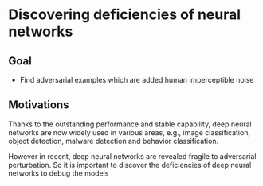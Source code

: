 # Discovering deficiencies of neural networks
## Goal
- Find adversarial examples which are added human imperceptible noise
## Motivations
Thanks to the outstanding performance and stable capability, deep neural networks are now widely used in various areas, e.g., image classification, object detection, malware detection and behavior classification.

However in recent, deep neural networks are revealed fragile to adversarial perturbation. So it is important to discover the deficiencies of deep neural networks to debug the models
